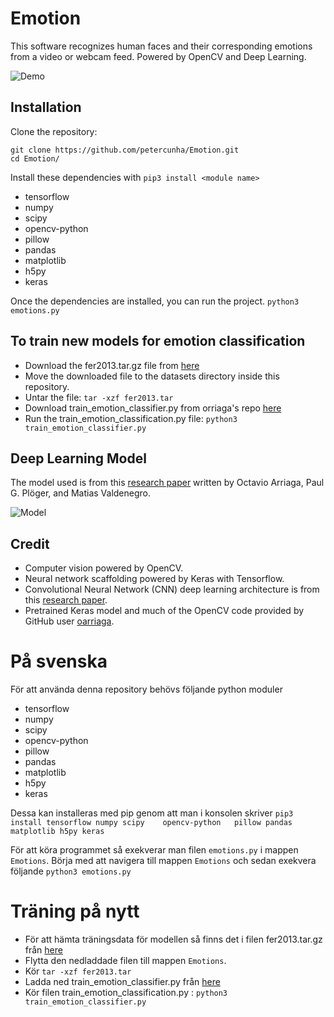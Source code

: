 # Emotion
This software recognizes human faces and their corresponding emotions from a video or webcam feed. Powered by OpenCV and Deep Learning.

![Demo](https://github.com/petercunha/Emotion/blob/master/demo/demo.gif?raw=true)


## Installation

Clone the repository:
```
git clone https://github.com/petercunha/Emotion.git
cd Emotion/
```

Install these dependencies with `pip3 install <module name>`
-	tensorflow
-	numpy
-	scipy
-	opencv-python
-	pillow
-	pandas
-	matplotlib
-	h5py
-	keras

Once the dependencies are installed, you can run the project.
`python3 emotions.py`


## To train new models for emotion classification

- Download the fer2013.tar.gz file from [here](https://www.kaggle.com/c/challenges-in-representation-learning-facial-expression-recognition-challenge/data)
- Move the downloaded file to the datasets directory inside this repository.
- Untar the file:
`tar -xzf fer2013.tar`
- Download train_emotion_classifier.py from orriaga's repo [here](https://github.com/oarriaga/face_classification/blob/master/src/train_emotion_classifier.py)
- Run the train_emotion_classification.py file:
`python3 train_emotion_classifier.py`


## Deep Learning Model

The model used is from this [research paper](https://github.com/oarriaga/face_classification/blob/master/report.pdf) written by Octavio Arriaga, Paul G. Plöger, and Matias Valdenegro.

![Model](https://i.imgur.com/vr9yDaF.png?1)


## Credit

* Computer vision powered by OpenCV.
* Neural network scaffolding powered by Keras with Tensorflow.
* Convolutional Neural Network (CNN) deep learning architecture is from this [research paper](https://github.com/oarriaga/face_classification/blob/master/report.pdf).
* Pretrained Keras model and much of the OpenCV code provided by GitHub user [oarriaga](https://github.com/oarriaga).

# På svenska
För att använda denna repository behövs följande python moduler
-	tensorflow
-	numpy
-	scipy
-	opencv-python
-	pillow
-	pandas
-	matplotlib
-	h5py
-	keras

Dessa kan installeras med pip genom att man i konsolen skriver
`pip3 install tensorflow numpy scipy	opencv-python	pillow pandas matplotlib h5py keras`

För att köra programmet så exekverar man filen `emotions.py` i mappen `Emotions`. Börja med att navigera till mappen `Emotions` och sedan exekvera följande
`python3 emotions.py`

# Träning på nytt
- För att hämta träningsdata för modellen så finns det i filen fer2013.tar.gz från [here](https://www.kaggle.com/c/challenges-in-representation-learning-facial-expression-recognition-challenge/data)
- Flytta den nedladdade filen till mappen `Emotions`.
- Kör
`tar -xzf fer2013.tar`
- Ladda ned train_emotion_classifier.py från [here](https://github.com/oarriaga/face_classification/blob/master/src/train_emotion_classifier.py)
- Kör filen train_emotion_classification.py :
`python3 train_emotion_classifier.py`
